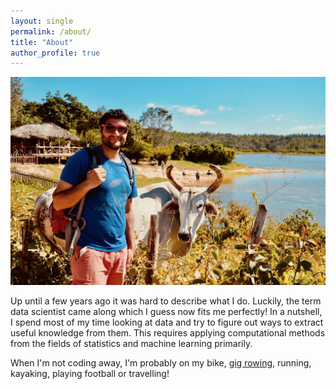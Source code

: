 ```yaml
---
layout: single
permalink: /about/
title: "About"
author_profile: true
---
```


![about me](../assets/img/about.jpg)

Up until a few years ago it was hard to describe what I do. Luckily, the term data scientist came along which I guess now fits me perfectly! In a nutshell, I spend most of my time looking at data and try to figure out ways to extract useful knowledge from them. This requires applying computational methods from the fields of statistics and machine learning primarily.

When I'm not coding away, I'm probably on my bike, [gig rowing](https://www.youtube.com/watch?v=iy19C0rOjRI), running, kayaking, playing football or travelling!